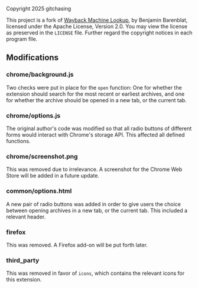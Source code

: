Copyright 2025 gitchasing

This project is a fork of
[Wayback Machine Lookup](https://github.com/bbarenblat/wayback-machine-button),
by Benjamin Barenblat, licensed under the Apache License, Version 2.0.
You may view the license as preserved in the `LICENSE` file.
Further regard the copyright notices in each program file.

## Modifications

### chrome/background.js
Two checks were put in place for the `open` function: One for whether the extension
should search for the most recent or earliest archives, and one for whether
the archive should be opened in a new tab, or the current tab.

### chrome/options.js
The original author's code was modified so that all radio buttons of different
forms would interact with Chrome's storage API.
This affected all defined functions.

### chrome/screenshot.png
This was removed due to irrelevance. A screenshot for the Chrome Web Store will be
added in a future update.

### common/options.html
A new pair of radio buttons was added in order to give users the choice
between opening archives in a new tab, or the current tab. This included a relevant
header.

### firefox
This was removed. A Firefox add-on will be put forth later.

### third_party
This was removed in favor of `icons`, which contains the relevant icons for
this extension.